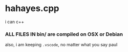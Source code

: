 # hahayes.cpp

i can c++

### ALL FILES IN bin/ are compiled on OSX or Debian

also, i am keeping `.vscode`, no matter what you say paul